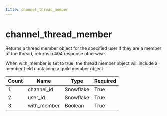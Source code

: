 ```yaml
---
title: channel_thread_member
---
```

# channel_thread_member
Returns a thread member object for the specified user if they are a member of the thread, returns a 404 response otherwise.

When with_member is set to true, the thread member object will include a member field containing a guild member object

Count | Name | Type | Required        
----|----|----|---- 
1 | channel_id | Snowflake | True
2 | user_id | Snowflake | True 
3 | with_member | Boolean | True

